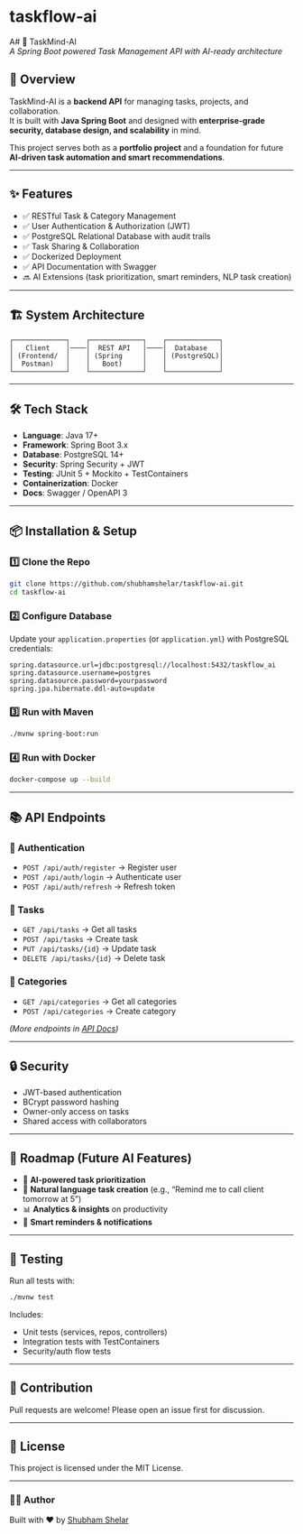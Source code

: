 # taskflow-ai
A# 🚀 TaskMind-AI  
*A Spring Boot powered Task Management API with AI-ready architecture*  

## 📖 Overview  
TaskMind-AI is a **backend API** for managing tasks, projects, and collaboration.  
It is built with **Java Spring Boot** and designed with **enterprise-grade security, database design, and scalability** in mind.  

This project serves both as a **portfolio project** and a foundation for future **AI-driven task automation and smart recommendations**.  

---

## ✨ Features  
- ✅ RESTful Task & Category Management  
- ✅ User Authentication & Authorization (JWT)  
- ✅ PostgreSQL Relational Database with audit trails  
- ✅ Task Sharing & Collaboration  
- ✅ Dockerized Deployment  
- ✅ API Documentation with Swagger  
- 🔜 AI Extensions (task prioritization, smart reminders, NLP task creation)  

---

## 🏗️ System Architecture  

```
┌─────────────┐    ┌─────────────┐    ┌─────────────┐
│   Client    │────│  REST API   │────│  Database   │
│ (Frontend/  │    │ (Spring     │    │ (PostgreSQL)│
│  Postman)   │    │   Boot)     │    │             │
└─────────────┘    └─────────────┘    └─────────────┘
```

---

## 🛠️ Tech Stack  
- **Language**: Java 17+  
- **Framework**: Spring Boot 3.x  
- **Database**: PostgreSQL 14+  
- **Security**: Spring Security + JWT  
- **Testing**: JUnit 5 + Mockito + TestContainers  
- **Containerization**: Docker  
- **Docs**: Swagger / OpenAPI 3  

---

## 📦 Installation & Setup  

### 1️⃣ Clone the Repo
```bash
git clone https://github.com/shubhamshelar/taskflow-ai.git
cd taskflow-ai
```

### 2️⃣ Configure Database
Update your `application.properties` (or `application.yml`) with PostgreSQL credentials:
```properties
spring.datasource.url=jdbc:postgresql://localhost:5432/taskflow_ai
spring.datasource.username=postgres
spring.datasource.password=yourpassword
spring.jpa.hibernate.ddl-auto=update
```

### 3️⃣ Run with Maven
```bash
./mvnw spring-boot:run
```

### 4️⃣ Run with Docker
```bash
docker-compose up --build
```

---

## 📚 API Endpoints  

### 🔑 Authentication
- `POST /api/auth/register` → Register user  
- `POST /api/auth/login` → Authenticate user  
- `POST /api/auth/refresh` → Refresh token  

### 📌 Tasks
- `GET /api/tasks` → Get all tasks  
- `POST /api/tasks` → Create task  
- `PUT /api/tasks/{id}` → Update task  
- `DELETE /api/tasks/{id}` → Delete task  

### 📂 Categories
- `GET /api/categories` → Get all categories  
- `POST /api/categories` → Create category  

*(More endpoints in [API Docs](http://localhost:8080/swagger-ui.html))*  

---

## 🔒 Security  
- JWT-based authentication  
- BCrypt password hashing  
- Owner-only access on tasks  
- Shared access with collaborators  

---

## 🚀 Roadmap (Future AI Features)  
- 🤖 **AI-powered task prioritization**  
- 🧠 **Natural language task creation** (e.g., “Remind me to call client tomorrow at 5”)  
- 📊 **Analytics & insights** on productivity  
- 🔔 **Smart reminders & notifications**  

---

## 🧪 Testing  
Run all tests with:
```bash
./mvnw test
```

Includes:  
- Unit tests (services, repos, controllers)  
- Integration tests with TestContainers  
- Security/auth flow tests  

---

## 🤝 Contribution  
Pull requests are welcome! Please open an issue first for discussion.  

---

## 📜 License  
This project is licensed under the MIT License.  

---

### 👨‍💻 Author  
Built with ❤️ by [Shubham Shelar](https://github.com/wissenshubham)  
